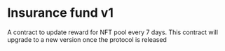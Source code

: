 # Insurance fund v1

A contract to update reward for NFT pool every 7 days. This contract will upgrade to a new version once the protocol is released
